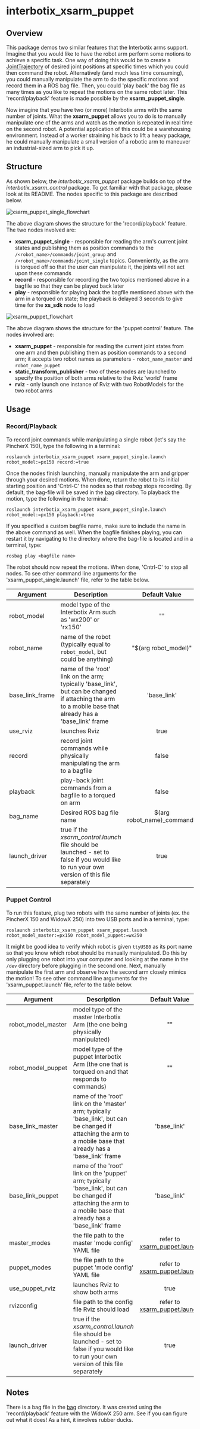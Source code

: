 # interbotix_xsarm_puppet

## Overview
This package demos two similar features that the Interbotix arms support. Imagine that you would like to have the robot arm perform some motions to achieve a specific task. One way of doing this would be to create a [JointTrajectory](http://docs.ros.org/melodic/api/trajectory_msgs/html/msg/JointTrajectory.html) of desired joint positions at specific times which you could then command the robot. Alternatively (and much less time consuming), you could manually manipulate the arm to do the specific motions and record them in a ROS bag file. Then, you could 'play back' the bag file as many times as you like to repeat the motions on the same robot later. This 'record/playback' feature is made possible by the **xsarm_puppet_single**.

Now imagine that you have two (or more) Interbotix arms with the same number of joints. What the **xsarm_puppet** allows you to do is to manually manipulate one of the arms and watch as the motion is repeated in real time on the second robot. A potential application of this could be a warehousing environment. Instead of a worker straining his back to lift a heavy package, he could manually manipulate a small version of a robotic arm to maneuver an industrial-sized arm to pick it up.
## Structure
As shown below, the *interbotix_xsarm_puppet* package builds on top of the *interbotix_xsarm_control* package. To get familiar with that package, please look at its README. The nodes specific to this package are described below.

![xsarm_puppet_single_flowchart](images/xsarm_puppet_single_flowchart.png)

The above diagram shows the structure for the 'record/playback' feature. The two nodes involved are:
- **xsarm_puppet_single** - responsible for reading the arm's current joint states and publishing them as position commands to the `/<robot_name>/commands/joint_group` and `/<robot_name>/commands/joint_single` topics. Conveniently, as the arm is torqued off so that the user can manipulate it, the joints will not act upon these commands
- **record** - responsible for recording the two topics mentioned above in a bagfile so that they can be played back later
- **play** - responsible for playing back the bagfile mentioned above with the arm in a torqued on state; the playback is delayed 3 seconds to give time for the **xs_sdk** node to load

![xsarm_puppet_flowchart](images/xsarm_puppet_flowchart.png)

The above diagram shows the structure for the 'puppet control' feature. The nodes involved are:
- **xsarm_puppet** - responsible for reading the current joint states from one arm and then publishing them as position commands to a second arm; it accepts two robot names as parameters - `robot_name_master` and `robot_name_puppet`
- **static_transform_publisher** - two of these nodes are launched to specify the position of both arms relative to the Rviz 'world' frame
- **rviz** - only launch one instance of Rviz with two RobotModels for the two robot arms

## Usage
### Record/Playback
To record joint commands while manipulating a single robot (let's say the PincherX 150), type the following in a terminal:
```
roslaunch interbotix_xsarm_puppet xsarm_puppet_single.launch robot_model:=px150 record:=true
```
Once the nodes finish launching, manually manipulate the arm and gripper through your desired motions. When done, return the robot to its initial starting position and 'Cntrl-C' the nodes so that *rosbag* stops recording. By default, the bag-file will be saved in the [bag](bag/) directory. To playback the motion, type the following in the terminal:
```
roslaunch interbotix_xsarm_puppet xsarm_puppet_single.launch robot_model:=px150 playback:=true
```
If you specified a custom bagfile name, make sure to include the name in the above command as well. When the bagfile finishes playing, you can restart it by navigating to the directory where the bag-file is located and in a terminal, type:
```
rosbag play <bagfile name>
```
The robot should now repeat the motions. When done, 'Cntrl-C' to stop all nodes. To see other command line arguments for the 'xsarm_puppet_single.launch' file, refer to the table below.

| Argument | Description | Default Value |
| -------- | ----------- | :-----------: |
| robot_model | model type of the Interbotix Arm such as 'wx200' or 'rx150' | "" |
| robot_name | name of the robot (typically equal to `robot_model`, but could be anything) | "$(arg robot_model)" |
| base_link_frame | name of the 'root' link on the arm; typically 'base_link', but can be changed if attaching the arm to a mobile base that already has a 'base_link' frame| 'base_link' |
| use_rviz | launches Rviz | true |
| record | record joint commands while physically manipulating the arm to a bagfile | false |
| playback | play-back joint commands from a bagfile to a torqued on arm | false |
| bag_name | Desired ROS bag file name | $(arg robot_name)_commands |
| launch_driver | true if the *xsarm_control.launch* file should be launched - set to false if you would like to run your own version of this file separately | true |

### Puppet Control
To run this feature, plug two robots with the same number of joints (ex. the PincherX 150 and WidowX 250) into two USB ports and in a terminal, type:
```
roslaunch interbotix_xsarm_puppet xsarm_puppet.launch robot_model_master:=px150 robot_model_puppet:=wx250
```
It might be good idea to verify which robot is given `ttyUSB0` as its port name so that you know which robot should be manually manipulated. Do this by only plugging one robot into your computer and looking at the name in the `/dev` directory before plugging in the second one. Next, manually manipulate the first arm and observe how the second arm closely mimics the motion! To see other command line arguments for the 'xsarm_puppet.launch' file, refer to the table below.

| Argument | Description | Default Value |
| -------- | ----------- | :-----------: |
| robot_model_master | model type of the master Interbotix Arm (the one being physically manipulated) | "" |
| robot_model_puppet | model type of the puppet Interbotix Arm (the one that is torqued on and that responds to commands) | "" |
| base_link_master | name of the 'root' link on the 'master' arm; typically 'base_link', but can be changed if attaching the arm to a mobile base that already has a 'base_link' frame| 'base_link' |
| base_link_puppet | name of the 'root' link on the 'puppet' arm; typically 'base_link', but can be changed if attaching the arm to a mobile base that already has a 'base_link' frame| 'base_link' |
| master_modes | the file path to the master 'mode config' YAML file | refer to [xsarm_puppet.launch](launch/xsarm_puppet.launch) |
| puppet_modes | the file path to the puppet 'mode config' YAML file | refer to [xsarm_puppet.launch](launch/xsarm_puppet.launch) |
| use_puppet_rviz | launches Rviz to show  both arms | true |
| rvizconfig | file path to the config file Rviz should load | refer to [xsarm_puppet.launch](launch/xsarm_puppet.launch) |
| launch_driver | true if the *xsarm_control.launch* file should be launched - set to false if you would like to run your own version of this file separately | true |

## Notes
There is a bag file in the [bag](bag/) directory. It was created using the 'record/playback' feature with the WidowX 250 arm. See if you can figure out what it does! As a hint, it involves rubber ducks.
